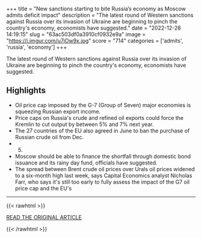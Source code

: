 +++
title = "New sanctions starting to bite Russia’s economy as Moscow admits deficit impact"
description = "The latest round of Western sanctions against Russia over its invasion of Ukraine are beginning to pinch the country's economy, economists have suggested."
date = "2022-12-28 14:19:15"
slug = "63ac503df0a3910cf0932e9a"
image = "https://i.imgur.com/u7jOw9x.jpg"
score = "714"
categories = ['admits', 'russia', 'economy']
+++

The latest round of Western sanctions against Russia over its invasion of Ukraine are beginning to pinch the country's economy, economists have suggested.

## Highlights

- Oil price cap imposed by the G-7 (Group of Seven) major economies is squeezing Russian export income.
- Price caps on Russia's crude and refined oil exports could force the Kremlin to cut output by between 5% and 7% next year.
- The 27 countries of the EU also agreed in June to ban the purchase of Russian crude oil from Dec.
- 5.
- Moscow should be able to finance the shortfall through domestic bond issuance and its rainy day fund, officials have suggested.
- The spread between Brent crude oil prices over Urals oil prices widened to a six-month high last week, says Capital Economics analyst Nicholas Farr, who says it's still too early to fully assess the impact of the G7 oil price cap and the EU's

---

{{< rawhtml >}}
  <p class="article-category">
    <a target="_blank" href="https://www.cnbc.com/2022/12/27/new-sanctions-starting-to-bite-russias-economy-as-finance-minister-admits-deficit-impact.html">READ THE ORIGINAL ARTICLE</a>
  </p>
{{< /rawhtml >}}
